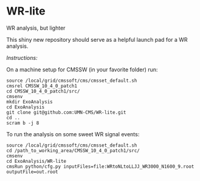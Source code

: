 # WR-lite
WR analysis, but lighter

This shiny new repository should serve as a helpful launch pad for a WR analysis.

*Instructions:*

On a machine setup for CMSSW (in your favorite folder) run:

```
source /local/grid/cmssoft/cms/cmsset_default.sh
cmsrel CMSSW_10_4_0_patch1
cd CMSSW_10_4_0_patch1/src/
cmsenv
mkdir ExoAnalysis
cd ExoAnalysis
git clone git@github.com:UMN-CMS/WR-lite.git
cd ..
scram b -j 8
```
To run the analysis on some sweet WR signal events:

```
source /local/grid/cmssoft/cms/cmsset_default.sh
cd /path_to_working_area/CMSSW_10_4_0_patch1/src/
cmsenv
cd ExoAnalysis/WR-lite
cmsRun python/cfg.py inputFiles=file:WRtoNLtoLLJJ_WR3000_N1600_9.root outputFile=out.root
